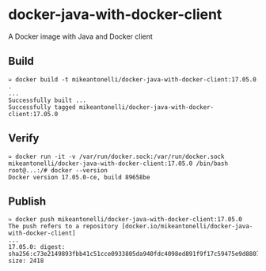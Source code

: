 # docker-java-with-docker-client

A Docker image with Java and Docker client

## Build

```
➭ docker build -t mikeantonelli/docker-java-with-docker-client:17.05.0 .
...
Successfully built ...
Successfully tagged mikeantonelli/docker-java-with-docker-client:17.05.0
```

## Verify

```
➭ docker run -it -v /var/run/docker.sock:/var/run/docker.sock mikeantonelli/docker-java-with-docker-client:17.05.0 /bin/bash
root@...:/# docker --version
Docker version 17.05.0-ce, build 89658be
```

## Publish

```
➭ docker push mikeantonelli/docker-java-with-docker-client:17.05.0
The push refers to a repository [docker.io/mikeantonelli/docker-java-with-docker-client]
...
17.05.0: digest: sha256:c73e2149893fbb41c51cce0933805da940fdc4098ed891f9f17c59475e9d8807 size: 2418
```
